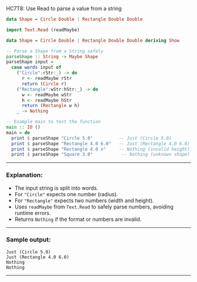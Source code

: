HC7T8: Use Read to parse a value from a string

```haskell
data Shape = Circle Double | Rectangle Double Double
```

```haskell
import Text.Read (readMaybe)

data Shape = Circle Double | Rectangle Double Double deriving Show

-- Parse a Shape from a String safely
parseShape :: String -> Maybe Shape
parseShape input =
  case words input of
    ("Circle":rStr:_) -> do
      r <- readMaybe rStr
      return (Circle r)
    ("Rectangle":wStr:hStr:_) -> do
      w <- readMaybe wStr
      h <- readMaybe hStr
      return (Rectangle w h)
    _ -> Nothing

-- Example main to test the function
main :: IO ()
main = do
  print $ parseShape "Circle 5.0"          -- Just (Circle 5.0)
  print $ parseShape "Rectangle 4.0 6.0"   -- Just (Rectangle 4.0 6.0)
  print $ parseShape "Rectangle 4.0 x"     -- Nothing (invalid height)
  print $ parseShape "Square 3.0"           -- Nothing (unknown shape)
```

---

### Explanation:

* The input string is split into words.
* For `"Circle"` expects one number (radius).
* For `"Rectangle"` expects two numbers (width and height).
* Uses `readMaybe` from `Text.Read` to safely parse numbers, avoiding runtime errors.
* Returns `Nothing` if the format or numbers are invalid.

---

### Sample output:

```
Just (Circle 5.0)
Just (Rectangle 4.0 6.0)
Nothing
Nothing
```

---
